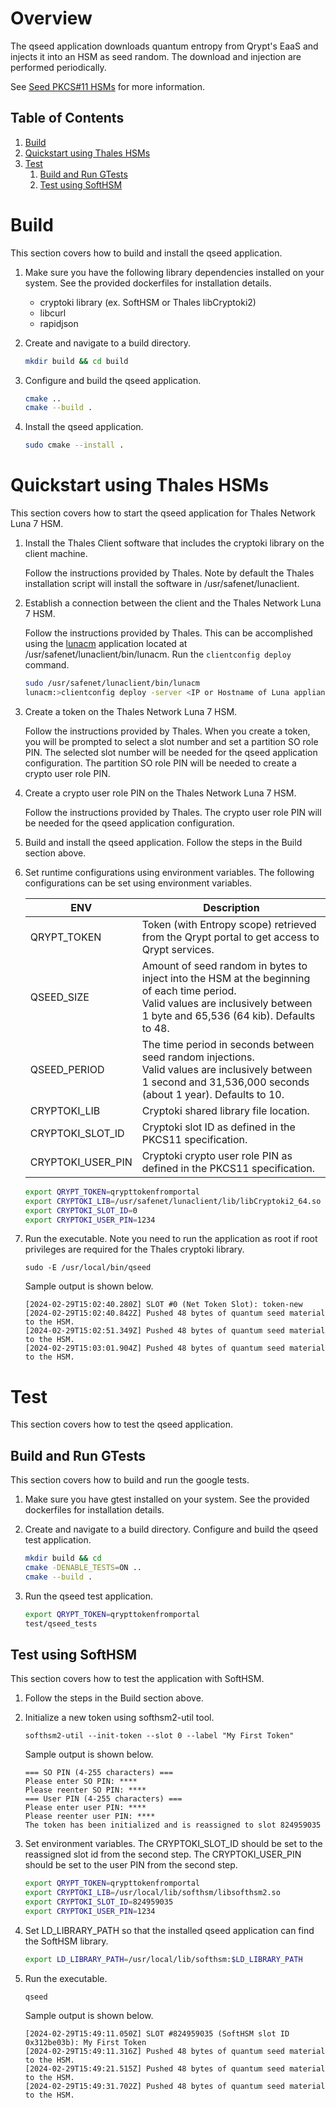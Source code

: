 # Overview
The qseed application downloads quantum entropy from Qrypt's EaaS and injects it into an HSM as seed random. The download and injection are performed periodically.

See [Seed PKCS#11 HSMs](https://docs.qrypt.com/eaas/pkcs11/) for more information.
  
## Table of Contents
1. [Build](#build)
2. [Quickstart using Thales HSMs](#quickstart-using-thales-hsms)
3. [Test](#test)
    1. [Build and Run GTests](#build-and-run-gtests)
    2. [Test using SoftHSM](#test-using-softhsm)

# Build
This section covers how to build and install the qseed application. 

1.  Make sure you have the following library dependencies installed on your system. See the provided dockerfiles for installation details.
    - cryptoki library (ex. SoftHSM or Thales libCryptoki2)
    - libcurl
    - rapidjson

2.  Create and navigate to a build directory.
    ```bash
    mkdir build && cd build
    ```

3.  Configure and build the qseed application.
    ```bash
    cmake .. 
    cmake --build .
    ```

4.  Install the qseed application.
    ```bash
    sudo cmake --install .
    ```

# Quickstart using Thales HSMs 
This section covers how to start the qseed application for Thales Network Luna 7 HSM.

1.  Install the Thales Client software that includes the cryptoki library on the client machine. 

    Follow the instructions provided by Thales. Note by default the Thales installation script will install the software in /usr/safenet/lunaclient.

2.  Establish a connection between the client and the Thales Network Luna 7 HSM. 

    Follow the instructions provided by Thales. This can be accomplished using the [lunacm](https://thalesdocs.com/gphsm/luna/7/docs/network/Content/lunacm/commands/commands.htm) application located at /usr/safenet/lunaclient/bin/lunacm. Run the `clientconfig deploy` command.

    ```bash
    sudo /usr/safenet/lunaclient/bin/lunacm
    lunacm:>clientconfig deploy -server <IP or Hostname of Luna appliance> –user <appliance username> -password <appliance password> -client <client name to create>  -partition <partition name>
    ```

3.  Create a token on the Thales Network Luna 7 HSM.

    Follow the instructions provided by Thales. When you create a token, you will be prompted to select a slot number and set a partition SO role PIN. The selected slot number will be needed for the qseed application configuration. The partition SO role PIN will be needed to create a crypto user role PIN.

4.  Create a crypto user role PIN on the Thales Network Luna 7 HSM.

    Follow the instructions provided by Thales. The crypto user role PIN will be needed for the qseed application configuration.
    
5.  Build and install the qseed application. Follow the steps in the Build section above.

6.  Set runtime configurations using environment variables. The following configurations can be set using environment variables.

    | ENV | Description |
    | --- | ------------|
    | QRYPT_TOKEN | Token (with Entropy scope) retrieved from the Qrypt portal to get access to Qrypt services. |
    | QSEED_SIZE | Amount of seed random in bytes to inject into the HSM at the beginning of each time period. <br>Valid values are inclusively between 1 byte and 65,536 (64 kib). Defaults to 48. |
    | QSEED_PERIOD | The time period in seconds between seed random injections. <br>Valid values are inclusively between 1 second and 31,536,000 seconds (about 1 year). Defaults to 10. |
    | CRYPTOKI_LIB | Cryptoki shared library file location. |
    | CRYPTOKI_SLOT_ID | Cryptoki slot ID as defined in the PKCS11 specification. |
    | CRYPTOKI_USER_PIN | Cryptoki crypto user role PIN as defined in the PKCS11 specification. |

    ```bash
    export QRYPT_TOKEN=qrypttokenfromportal
    export CRYPTOKI_LIB=/usr/safenet/lunaclient/lib/libCryptoki2_64.so
    export CRYPTOKI_SLOT_ID=0
    export CRYPTOKI_USER_PIN=1234
    ```

7.  Run the executable. Note you need to run the application as root if root privileges are required for the Thales cryptoki library.
    ```
    sudo -E /usr/local/bin/qseed
    ```
    Sample output is shown below.
    ```
    [2024-02-29T15:02:40.280Z] SLOT #0 (Net Token Slot): token-new
    [2024-02-29T15:02:40.842Z] Pushed 48 bytes of quantum seed material to the HSM.
    [2024-02-29T15:02:51.349Z] Pushed 48 bytes of quantum seed material to the HSM.
    [2024-02-29T15:03:01.904Z] Pushed 48 bytes of quantum seed material to the HSM.
    ```

# Test
This section covers how to test the qseed application.

## Build and Run GTests
This section covers how to build and run the google tests.

1.  Make sure you have gtest installed on your system. See the provided dockerfiles for installation details.

2.  Create and navigate to a build directory. Configure and build the qseed test application.
    ```bash
    mkdir build && cd 
    cmake -DENABLE_TESTS=ON .. 
    cmake --build .
    ```

3.  Run the qseed test application.
    ```bash
    export QRYPT_TOKEN=qrypttokenfromportal
    test/qseed_tests
    ```

## Test using SoftHSM
This section covers how to test the application with SoftHSM.

1.  Follow the steps in the Build section above.

2.  Initialize a new token using softhsm2-util tool.
    ```
    softhsm2-util --init-token --slot 0 --label "My First Token"
    ```
    Sample output is shown below.
    ```
    === SO PIN (4-255 characters) ===
    Please enter SO PIN: ****
    Please reenter SO PIN: ****
    === User PIN (4-255 characters) ===
    Please enter user PIN: ****
    Please reenter user PIN: ****
    The token has been initialized and is reassigned to slot 824959035
    ```

3.  Set environment variables. The CRYPTOKI_SLOT_ID should be set to the reassigned slot id from the second step. The CRYPTOKI_USER_PIN should be set to the user PIN from the second step.
    ```bash
    export QRYPT_TOKEN=qrypttokenfromportal
    export CRYPTOKI_LIB=/usr/local/lib/softhsm/libsofthsm2.so
    export CRYPTOKI_SLOT_ID=824959035
    export CRYPTOKI_USER_PIN=1234
    ```

4.  Set LD_LIBRARY_PATH so that the installed qseed application can find the SoftHSM library.
    ```bash
    export LD_LIBRARY_PATH=/usr/local/lib/softhsm:$LD_LIBRARY_PATH
    ```

5.  Run the executable.
    ```
    qseed
    ```
    Sample output is shown below.
    ```
    [2024-02-29T15:49:11.050Z] SLOT #824959035 (SoftHSM slot ID 0x312be03b): My First Token
    [2024-02-29T15:49:11.316Z] Pushed 48 bytes of quantum seed material to the HSM.
    [2024-02-29T15:49:21.515Z] Pushed 48 bytes of quantum seed material to the HSM.
    [2024-02-29T15:49:31.702Z] Pushed 48 bytes of quantum seed material to the HSM.
    ```

